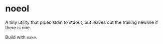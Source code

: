 # noeol

A tiny utility that pipes stdin to stdout, but leaves out the trailing
newline if there is one.

Build with `make`.
